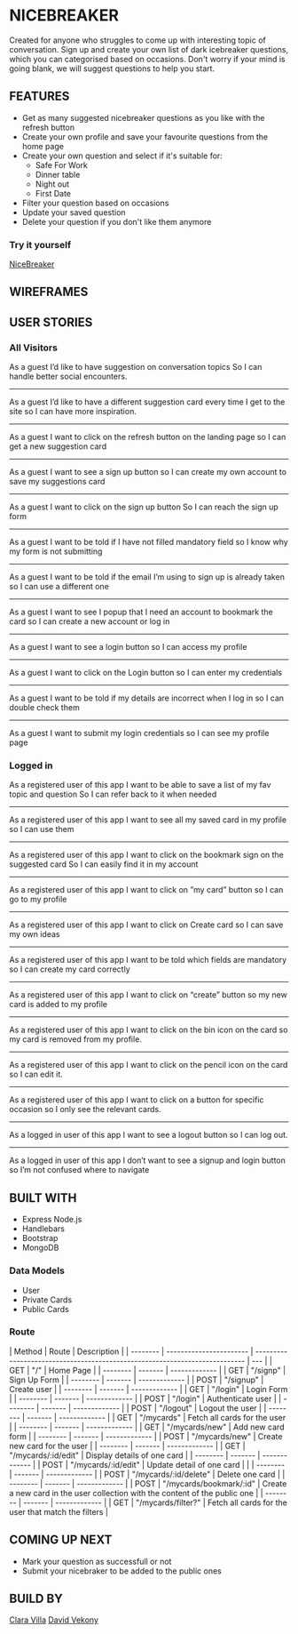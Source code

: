 # NICEBREAKER

Created for anyone who struggles to come up with interesting topic of conversation.
Sign up and create your own list of dark icebreaker questions, which you can categorised based on occasions.
Don't worry if your mind is going blank, we will suggest questions to help you start.

## FEATURES

- Get as many suggested nicebreaker questions as you like with the refresh button
- Create your own profile and save your favourite questions from the home page
- Create your own question and select if it's suitable for:
  - Safe For Work
  - Dinner table
  - Night out
  - First Date
- Filter your question based on occasions
- Update your saved question
- Delete your question if you don't like them anymore

### Try it yourself

[NiceBreaker](https://nicebreaker.herokuapp.com/)

## WIREFRAMES

## USER STORIES

### **All Visitors**

As a guest
I’d like to have suggestion on conversation topics
So I can handle better social encounters.

---

As a guest
I’d like to have a different suggestion card every time I get to the site
so I can have more inspiration.

---

As a guest
I want to click on the refresh button on the landing page
so I can get a new suggestion card

---

As a guest
I want to see a sign up button
so I can create my own account to save my suggestions card

---

As a guest
I want to click on the sign up button
So I can reach the sign up form

---

As a guest
I want to be told if I have not filled mandatory field
so I know why my form is not submitting

---

As a guest
I want to be told if the email I’m using to sign up is already taken
so I can use a different one

---

As a guest
I want to see I popup that I need an account to bookmark the card
so I can create a new account or log in

---

As a guest
I want to see a login button
so I can access my profile

---

As a guest
I want to click on the Login button
so I can enter my credentials

---

As a guest
I want to be told if my details are incorrect when I log in
so I can double check them

---

As a guest
I want to submit my login credentials
so I can see my profile page

### **Logged in**

As a registered user of this app
I want to be able to save a list of my fav topic and question
So I can refer back to it when needed

---

As a registered user of this app
I want to see all my saved card in my profile
so I can use them

---

As a registered user of this app
I want to click on the bookmark sign on the suggested card
So I can easily find it in my account

---

As a registered user of this app
I want to click on ”my card” button
so I can go to my profile

---

As a registered user of this app
I want to click on Create card
so I can save my own ideas

---

As a registered user of this app
I want to be told which fields are mandatory
so I can create my card correctly

---

As a registered user of this app
I want to click on “create” button
so my new card is added to my profile

---

As a registered user of this app
I want to click on the bin icon on the card
so my card is removed from my profile.

---

As a registered user of this app
I want to click on the pencil icon on the card
so I can edit it.

---

As a registered user of this app
I want to click on a button for specific occasion
so I only see the relevant cards.

---

As a logged in user of this app
I want to see a logout button
so I can log out.

---

As a logged in user of this app
I don’t want to see a signup and login button
so I’m not confused where to navigate

## BUILT WITH

- Express Node.js
- Handlebars
- Bootstrap
- MongoDB

### Data Models

- User
- Private Cards
- Public Cards

### Route

| Method   | Route                   | Description                                                                 |
| -------- | ----------------------- | --------------------------------------------------------------------------- | --- |
| GET      | "/"                     | Home Page                                                                   |
| -------- | -------                 | -------------                                                               |
| GET      | "/signp"                | Sign Up Form                                                                |
| -------- | -------                 | -------------                                                               |
| POST     | "/signup"               | Create user                                                                 |
| -------- | -------                 | -------------                                                               |
| GET      | "/login"                | Login Form                                                                  |
| -------- | -------                 | -------------                                                               |
| POST     | "/login"                | Authenticate user                                                           |
| -------- | -------                 | -------------                                                               |
| POST     | "/logout"               | Logout the user                                                             |
| -------- | -------                 | -------------                                                               |
| GET      | "/mycards"              | Fetch all cards for the user                                                |
| -------- | -------                 | -------------                                                               |
| GET      | "/mycards/new"          | Add new card form                                                           |
| -------- | -------                 | -------------                                                               |
| POST     | "/mycards/new"          | Create new card for the user                                                |
| -------- | -------                 | -------------                                                               |
| GET      | "/mycards/:id/edit"     | Display details of one card                                                 |
| -------- | -------                 | -------------                                                               |
| POST     | "/mycards/:id/edit"     | Update detail of one card                                                   |     |
| -------- | -------                 | -------------                                                               |
| POST     | "/mycards/:id/delete"   | Delete one card                                                             |
| -------- | -------                 | -------------                                                               |
| POST     | "/mycards/bookmark/:id" | Create a new card in the user collection with the content of the public one |
| -------- | -------                 | -------------                                                               |
| GET      | "/mycards/filter?"      | Fetch all cards for the user that match the filters                         |

## COMING UP NEXT

- Mark your question as successfull or not
- Submit your nicebraker to be added to the public ones

## BUILD BY

[Clara Villa](https://github.com/claravilla)
[David Vekony](https://github.com/davidvekony)
